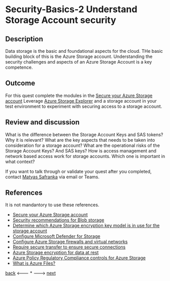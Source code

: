 # Security-Basics-2 Understand Storage Account security

## Description

Data storage is the basic and foundational aspects for the cloud. THe basic building block of this is the Azure Storage account. Understanding the security challenges and aspects of an Azure Storage Account is a key competence.


## Outcome
For this quest complete the modules in the [Secure your Azure Storage account](https://docs.microsoft.com/en-us/learn/modules/secure-azure-storage-account/)
Leverage [Azure Storage Explorer](https://azure.microsoft.com/en-us/features/storage-explorer/) and a storage account in your test environment to experiment with securing access to a storage account.

## Review and discussion
What is the difference between the Storage Account Keys and SAS tokens? Why it is relevant?
What are the key aspects that needs to be taken into consideration for a storage account?
What are the operational risks of the Storage Account Keys? And SAS keys?
How is access management and network based access work for storage accounts. Which one is important in what context?

If you want to talk through or validate your quest after you completed, contact [Matyas Safranka](mailto:matyas@microsoft.com) via email or Teams.

## References

It is not mandantory to use these references.

- [Secure your Azure Storage account](https://docs.microsoft.com/en-us/learn/modules/secure-azure-storage-account/)
- [Security recommendations for Blob storage](https://docs.microsoft.com/en-us/azure/storage/blobs/security-recommendations)
- [Determine which Azure Storage encryption key model is in use for the storage account](https://docs.microsoft.com/en-us/azure/storage/common/storage-encryption-key-model-get?toc=%2Fazure%2Fstorage%2Ffiles%2Ftoc.json&tabs=portal)
- [Configure Microsoft Defender for Storage](https://docs.microsoft.com/en-us/azure/storage/common/azure-defender-storage-configure?toc=%2Fazure%2Fstorage%2Ffiles%2Ftoc.json&tabs=azure-security-center)
- [Configure Azure Storage firewalls and virtual networks](https://docs.microsoft.com/en-us/azure/storage/common/storage-network-security?toc=%2Fazure%2Fstorage%2Ffiles%2Ftoc.json&tabs=azure-portal)
- [Require secure transfer to ensure secure connections](https://docs.microsoft.com/en-us/azure/storage/common/storage-require-secure-transfer?toc=/azure/storage/files/toc.json)
- [Azure Storage encryption for data at rest](https://docs.microsoft.com/en-us/azure/storage/common/storage-service-encryption?toc=/azure/storage/tables/toc.json)
- [Azure Policy Regulatory Compliance controls for Azure Storage](https://docs.microsoft.com/en-us/azure/storage/common/security-controls-policy?toc=/azure/storage/tables/toc.json)
- [What is Azure Files?](https://docs.microsoft.com/en-us/azure/storage/files/storage-files-introduction)


[back](./security-basics-1.md) <--- * ---> [next](./security-basics-3.md)
